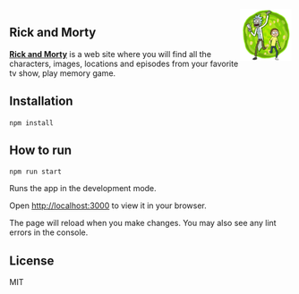 <img src="./public/favicon.ico" align="right" width=92px/>

**Rick and Morty** 
------------
[**Rick and Morty**](https://rickand-morty-murex.vercel.app "**Rick and Morty**") is a web site where you will find all the characters, images, locations and episodes from your favorite tv show, play memory game.


## Installation  
```
npm install
```

## How to run 
```
npm run start
```

Runs the app in the development mode.

Open [http://localhost:3000](http://localhost:3000) to view it in your browser.

The page will reload when you make changes.
You may also see any lint errors in the console.

## License
MIT